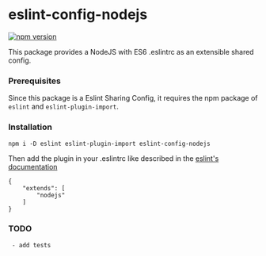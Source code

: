 # eslint-config-nodejs

[![npm version](https://badge.fury.io/js/eslint-config-nodejs.svg)](https://badge.fury.io/js/eslint-config-nodejs)

This package provides a NodeJS with ES6 .eslintrc as an extensible shared config.

### Prerequisites

Since this package is a Eslint Sharing Config, it requires the npm package of `eslint` and `eslint-plugin-import`.

### Installation

`npm i -D eslint eslint-plugin-import eslint-config-nodejs`

Then add the plugin in your .eslintrc like described in the [eslint's documentation](http://eslint.org/docs/user-guide/configuring#using-the-configuration-from-a-plugin)

```
{
    "extends": [
        "nodejs"
    ]
}
```

### TODO
     - add tests 
